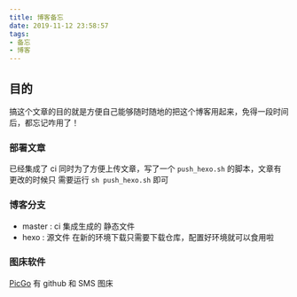 ```yaml
---
title: 博客备忘
date: 2019-11-12 23:58:57
tags:
- 备忘
- 博客
---
```

## 目的
搞这个文章的目的就是方便自己能够随时随地的把这个博客用起来，免得一段时间后，都忘记咋用了！
### 部署文章
已经集成了 ci 同时为了方便上传文章，写了一个 `push_hexo.sh` 的脚本，文章有更改的时候只
需要运行 `sh push_hexo.sh` 即可

### 博客分支
- master : ci 集成生成的 静态文件
- hexo : 源文件
在新的环境下载只需要下载仓库，配置好环境就可以食用啦
### 图床软件
[PicGo](https://github.com/Molunerfinn/PicGo)
有 github 和 SMS 图床

